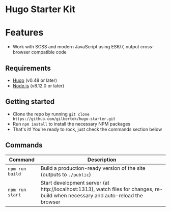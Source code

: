 # Hugo Starter Kit

# Features

- Work with SCSS and modern JavaScript using ES6/7, output cross-browser compatible code

## Requirements

- [Hugo](https://gohugo.io/) (v0.48 or later)
- [Node.js](https://nodejs.org/) (v8.12.0 or later)

## Getting started

- Clone the repo by running `git clone https://github.com/gilbertek/hugo-starter.git`
- Run `npm install` to install the necessary NPM packages
- That's it! You're ready to rock, just check the commands section below

## Commands

| Command         | Description                                                                                                                       |
| --------------- | --------------------------------------------------------------------------------------------------------------------------------- |
| `npm run build` | Build a production-ready version of the site (outputs to `./public`)                                                              |
| `npm run start` | Start development server (at http://localhost:1313), watch files for changes, re-build when necessary and auto-reload the browser |
